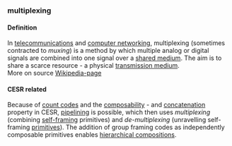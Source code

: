 ### multiplexing

<h4>Definition</h4><p>In <a href="https://en.wikipedia.org/wiki/Telecommunications">telecommunications</a> and <a href="https://en.wikipedia.org/wiki/Computer_network">computer networking</a>, multiplexing (sometimes contracted to <em>muxing</em>) is a method by which multiple analog or digital signals are combined into one signal over a <a href="https://en.wikipedia.org/wiki/Shared_medium">shared medium</a>. The aim is to share a scarce resource - a physical <a href="https://en.wikipedia.org/wiki/Transmission_medium">transmission medium</a>.<br>More on source <a href="https://en.wikipedia.org/wiki/Multiplexing">Wikipedia-page</a></p><h4>CESR related</h4><p>Because of <a href="count-code">count codes</a> and the <a href="composability">composability</a> - and <a href="concatenation">concatenation</a> property in CESR, <a href="pipelining">pipelining</a> is possible, which then uses <em>multiplexing</em> (combining <a href="self-framing">self-framing</a> primitives) and <em>de-multiplexing</em> (unravelling self-framing <a href="primitive">primitives</a>). The addition of group framing codes as independently composable primitives enables <a href="hierarchical-composition">hierarchical compositions</a>.</p>